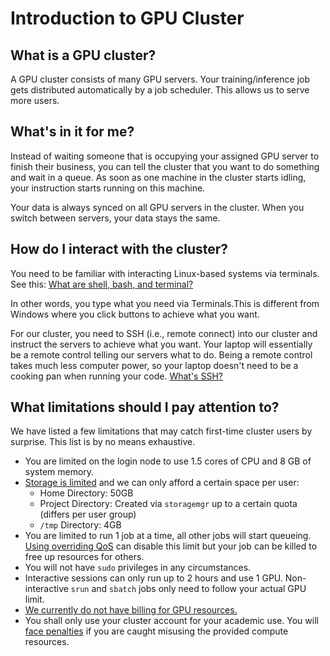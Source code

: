 # Introduction to GPU Cluster

## What is a GPU cluster?

A GPU cluster consists of many GPU servers. Your training/inference job gets
distributed automatically by a job scheduler. This allows us to serve more
users.

## What's in it for me?

Instead of waiting someone that is occupying your assigned GPU server to finish
their business, you can tell the cluster that you want to do something and wait
in a queue. As soon as one machine in the cluster starts idling, your
instruction starts running on this machine.

Your data is always synced on all GPU servers in the cluster. When you switch
between servers, your data stays the same.

## How do I interact with the cluster?

You need to be familiar with interacting Linux-based systems via terminals. See
this:
[What are shell, bash, and terminal?](https://linuxcommand.org/lc3_lts0010.php)

In other words, you type what you need via Terminals.This is different from
Windows where you click buttons to achieve what you want.

For our cluster, you need to SSH (i.e., remote connect) into our cluster and
instruct the servers to achieve what you want. Your laptop will essentially be a
remote control telling our servers what to do. Being a remote control takes much
less computer power, so your laptop doesn't need to be a cooking pan when
running your code. [What's SSH?](https://www.youtube.com/watch?v=v45p_kJV9i4)

## What limitations should I pay attention to?

We have listed a few limitations that may catch first-time cluster users by
surprise. This list is by no means exhaustive.

- You are limited on the login node to use 1.5 cores of CPU and 8 GB of system
  memory.
- [Storage is limited](cluster.md#Storage) and we can only afford a certain
  space per user:
  - Home Directory: 50GB
  - Project Directory: Created via `storagemgr` up to a certain quota (differs
    per user group)
  - `/tmp` Directory: 4GB
- You are limited to run 1 job at a time, all other jobs will start queueing.
  [Using overriding QoS](cluster.md#Slurm) can disable this limit but your job
  can be killed to free up resources for others.
- You will not have `sudo` privileges in any circumstances.
- Interactive sessions can only run up to 2 hours and use 1 GPU. Non-interactive
  `srun` and `sbatch` jobs only need to follow your actual GPU limit.
- [We currently do not have billing for GPU resources.](troubleshooting.md#cluster-billing)
- You shall only use your cluster account for your academic use. You will [face
  penalties](guideline.md) if you are caught misusing the provided compute
  resources.

